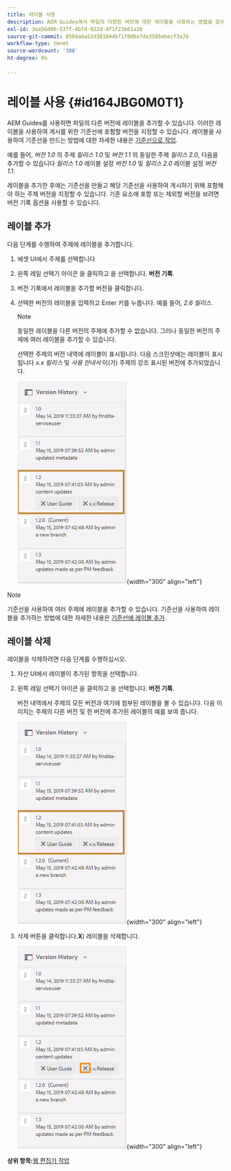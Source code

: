 ```yaml
---
title: 레이블 사용
description: AEM Guides에서 파일의 다양한 버전에 대한 레이블을 사용하는 방법을 알아봅니다. 항목 버전에 레이블을 추가하거나 삭제하는 방법에 대해 알아봅니다.
exl-id: 3ea56d06-537f-4bfd-922d-df1f23e61a20
source-git-commit: 8504a0a52d381044bf1f0d6e7de3585ebecf3a7b
workflow-type: tm+mt
source-wordcount: '388'
ht-degree: 0%

---
```


# 레이블 사용 {#id164JBG0M0T1}

AEM Guides를 사용하면 파일의 다른 버전에 레이블을 추가할 수 있습니다. 이러한 레이블을 사용하여 게시를 위한 기준선에 포함할 버전을 지정할 수 있습니다. 레이블을 사용하여 기준선을 만드는 방법에 대한 자세한 내용은 [기준선으로 작업](generate-output-use-baseline-for-publishing.md#).

예를 들어, *버전 1.0* 의 주제 *릴리스 1.0* 및 *버전 1.1* 의 동일한 주제 *릴리스 2.0*, 다음을 추가할 수 있습니다 *릴리스 1.0* 레이블 설정 *버전 1.0* 및 *릴리스 2.0* 레이블 설정 *버전 1.1*.

레이블을 추가한 후에는 기준선을 만들고 해당 기준선을 사용하여 게시하기 위해 포함해야 하는 주제 버전을 지정할 수 있습니다. 기준 요소에 포함 또는 제외할 버전을 보려면 버전 기록 옵션을 사용할 수 있습니다.

## 레이블 추가

다음 단계를 수행하여 주제에 레이블을 추가합니다.

1. 에셋 UI에서 주제를 선택합니다
1. 왼쪽 레일 선택기 아이콘 을 클릭하고 을 선택합니다. **버전 기록**.
1. 버전 기록에서 레이블을 추가할 버전을 클릭합니다.

1. 선택한 버전의 레이블을 입력하고 Enter 키를 누릅니다. 예를 들어, *2.6 릴리스*.

   >[!NOTE]
   >
   > 동일한 레이블을 다른 버전의 주제에 추가할 수 없습니다. 그러나 동일한 버전의 주제에 여러 레이블을 추가할 수 있습니다.

   선택한 주제의 버전 내역에 레이블이 표시됩니다. 다음 스크린샷에는 레이블이 표시됩니다 *x.x 릴리스* 및 *사용 안내서* 이(가) 주제의 강조 표시된 버전에 추가되었습니다.

   ![](images/labels.png){width="300" align="left"}

>[!NOTE]
>
> 기준선을 사용하여 여러 주제에 레이블을 추가할 수 있습니다. 기준선을 사용하여 레이블을 추가하는 방법에 대한 자세한 내용은 [기준선에 레이블 추가](generate-output-use-baseline-for-publishing.md#id184KD0T305Z).

## 레이블 삭제

레이블을 삭제하려면 다음 단계를 수행하십시오.

1. 자산 UI에서 레이블이 추가된 항목을 선택합니다.
1. 왼쪽 레일 선택기 아이콘 을 클릭하고 을 선택합니다. **버전 기록**.

   버전 내역에서 주제의 모든 버전과 여기에 첨부된 레이블을 볼 수 있습니다. 다음 이미지는 주제의 다른 버전 및 한 버전에 추가된 레이블의 예를 보여 줍니다.

   ![](images/labels.png){width="300" align="left"}

1. 삭제 버튼을 클릭합니다.**X**\) 레이블을 삭제합니다.

   ![](images/delete-labels.png){width="300" align="left"}


**상위 항목:**[&#x200B;웹 편집기 작업](web-editor.md)
